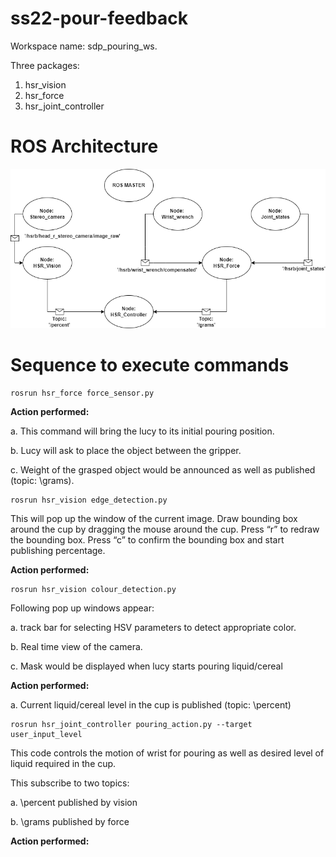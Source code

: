 # ss22-pour-feedback

Workspace name: sdp_pouring_ws. 

Three packages:

1. hsr_vision
2. hsr_force
3. hsr_joint_controller

# ROS Architecture
![ROS_architecture](images/ROS_architecture.png)

# Sequence to execute commands

```
rosrun hsr_force force_sensor.py
```

<b>Action performed:</b>

a. This command will bring the lucy to its initial pouring position.

b. Lucy will ask to place the object between the gripper. 

c. Weight of the grasped object would be announced as well as published (topic: \grams).

```
rosrun hsr_vision edge_detection.py
```

This will pop up the window of the current image. Draw bounding box around the cup by dragging the mouse around the cup. Press “r” to redraw the bounding box. Press “c” to confirm the bounding box and start publishing percentage.

<b>Action performed:</b>


```
rosrun hsr_vision colour_detection.py
```

Following pop up windows appear:

a. track bar for selecting HSV parameters to detect appropriate color.

b. Real time view of the camera.

c. Mask would be displayed when lucy starts pouring liquid/cereal

<b>Action performed:</b>

a. Current liquid/cereal level in the cup is published (topic: \percent)

```
rosrun hsr_joint_controller pouring_action.py --target user_input_level
```

This code controls the motion of wrist for pouring as well as desired level of liquid required in the cup. 

This subscribe to two topics:

a. \percent published by vision 

b. \grams published by force

<b>Action performed:</b>
